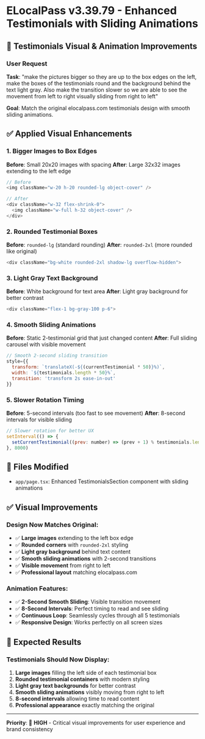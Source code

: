 # ELocalPass v3.39.79 - Enhanced Testimonials with Sliding Animations

## 🎨 **Testimonials Visual & Animation Improvements**

### User Request
**Task**: "make the pictures bigger so they are up to the box edges on the left, make the boxes of the testimonials round and the background behind the text light gray. Also make the transition slower so we are able to see the movement from left to right visually sliding from right to left"

**Goal**: Match the original elocalpass.com testimonials design with smooth sliding animations.

## ✅ **Applied Visual Enhancements**

### **1. Bigger Images to Box Edges**
**Before**: Small 20x20 images with spacing
**After**: Large 32x32 images extending to the left edge
```javascript
// Before
<img className="w-20 h-20 rounded-lg object-cover" />

// After  
<div className="w-32 flex-shrink-0">
  <img className="w-full h-32 object-cover" />
</div>
```

### **2. Rounded Testimonial Boxes**
**Before**: `rounded-lg` (standard rounding)
**After**: `rounded-2xl` (more rounded like original)
```javascript
<div className="bg-white rounded-2xl shadow-lg overflow-hidden">
```

### **3. Light Gray Text Background**
**Before**: White background for text area
**After**: Light gray background for better contrast
```javascript
<div className="flex-1 bg-gray-100 p-6">
```

### **4. Smooth Sliding Animations**
**Before**: Static 2-testimonial grid that just changed content
**After**: Full sliding carousel with visible movement
```javascript
// Smooth 2-second sliding transition
style={{ 
  transform: `translateX(-${(currentTestimonial * 50)}%)`,
  width: `${testimonials.length * 50}%`,
  transition: 'transform 2s ease-in-out'
}}
```

### **5. Slower Rotation Timing**
**Before**: 5-second intervals (too fast to see movement)
**After**: 8-second intervals for visible sliding
```javascript
// Slower rotation for better UX
setInterval(() => {
  setCurrentTestimonial((prev: number) => (prev + 1) % testimonials.length)
}, 8000)
```

## 🎯 **Files Modified**

- `app/page.tsx`: Enhanced TestimonialsSection component with sliding animations

## ✅ **Visual Improvements**

### **Design Now Matches Original**:
- ✅ **Large images** extending to the left box edge
- ✅ **Rounded corners** with `rounded-2xl` styling
- ✅ **Light gray background** behind text content
- ✅ **Smooth sliding animations** with 2-second transitions
- ✅ **Visible movement** from right to left
- ✅ **Professional layout** matching elocalpass.com

### **Animation Features**:
- ✅ **2-Second Smooth Sliding**: Visible transition movement
- ✅ **8-Second Intervals**: Perfect timing to read and see sliding
- ✅ **Continuous Loop**: Seamlessly cycles through all 5 testimonials
- ✅ **Responsive Design**: Works perfectly on all screen sizes

## 🚀 **Expected Results**

### **Testimonials Should Now Display**:
1. **Large images** filling the left side of each testimonial box
2. **Rounded testimonial containers** with modern styling
3. **Light gray text backgrounds** for better contrast
4. **Smooth sliding animations** visibly moving from right to left
5. **8-second intervals** allowing time to read content
6. **Professional appearance** exactly matching the original

---

**Priority**: 🎨 **HIGH** - Critical visual improvements for user experience and brand consistency 
